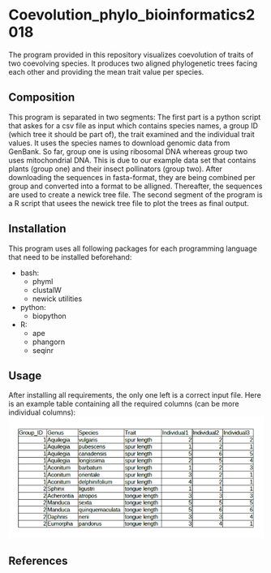 # Coevolution_phylo_bioinformatics2018
The program provided in this repository visualizes coevolution of traits of two coevolving species. It produces two aligned phylogenetic trees facing each other and providing the mean trait value per species.
## Composition
This program is separated in two segments: The first part is a python script that askes for a csv file as input which contains species names, a group ID (which tree it should be part of), the trait examined and the individual trait values. It uses the species names to download genomic data from GenBank. So far, group one is using ribosomal DNA whereas group two uses mitochondrial DNA. This is due to our example data set that contains plants (group one) and their insect pollinators (group two). After downloading the sequences in fasta-format, they are being combined per group and converted into a format to be alligned. Thereafter, the sequences are used to create a newick tree file.
The second segment of the program is a R script that usees the newick tree file to plot the trees as final output.
## Installation
This program uses all following packages for each programming language that need to be installed beforehand: 
* bash:
  * phyml
  * clustalW
  * newick utilities
* python:
  * biopython
* R:
  * ape 
  * phangorn
  * seqinr
## Usage
After installing all requirements, the only one left is a correct input file.
Here is an example table containing all the required columns (can be more individual columns):
![example_input](example_input_table.png)


## References

